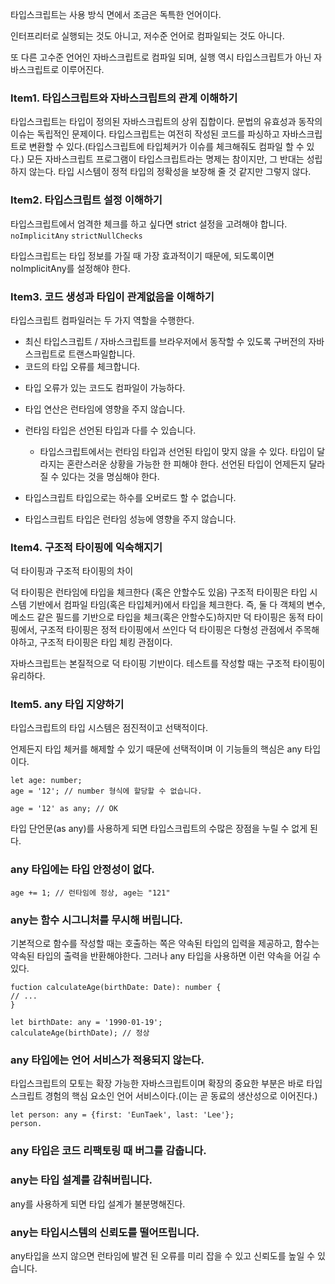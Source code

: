 타입스크립트는 사용 방식 면에서 조금은 독특한 언어이다.

인터프리터로 실행되는 것도 아니고, 저수준 언어로 컴파일되는 것도 아니다.

또 다른 고수준 언어인 자바스크립트로 컴파일 되며, 실행 역시 타입스크립트가 아닌 자바스크립트로 이루어진다.

### Item1. 타입스크립트와 자바스크립트의 관계 이해하기

타입스크립트는 타입이 정의된 자바스크립트의 상위 집합이다.
문법의 유효성과 동작의 이슈는 독립적인 문제이다. 타입스크립트는 여전히 작성된 코드를 파싱하고 자바스크립트로 변환할 수 있다.(타입스크립트에 타입체커가 이슈를 체크해줘도 컴파일 할 수 있다.)
모든 자바스크립트 프로그램이 타입스크립트라는 명제는 참이지만, 그 반대는 성립하지 않는다.
타입 시스템이 정적 타입의 정확성을 보장해 줄 것 같지만 그렇지 않다.

### Item2. 타입스크립트 설정 이해하기

타입스크립트에서 엄격한 체크를 하고 싶다면 strict 설정을 고려해야 합니다.
`noImplicitAny` `strictNullChecks`

타입스크립트는 타입 정보를 가질 때 가장 효과적이기 때문에, 되도록이면 noImplicitAny를 설정해야 한다.

### Item3. 코드 생성과 타입이 관계없음을 이해하기

타입스크립트 컴파일러는 두 가지 역할을 수행한다.

- 최신 타입스크립트 / 자바스크립트를 브라우저에서 동작할 수 있도록 구버전의 자바스크립트로 트랜스파일합니다.
- 코드의 타입 오류를 체크합니다.

* 타입 오류가 있는 코드도 컴파일이 가능하다.
* 타입 연산은 런타임에 영향을 주지 않습니다.
* 런타임 타입은 선언된 타입과 다를 수 있습니다.

  - 타입스크립트에서는 런타임 타입과 선언된 타입이 맞지 않을 수 있다. 타입이 달라지는 혼란스러운 상황을 가능한 한 피해야 한다. 선언된 타입이 언제든지 달라질 수 있다는 것을 명심해야 한다.

* 타입스크립트 타입으로는 하수를 오버로드 할 수 없습니다.

* 타입스크립트 타입은 런타임 성능에 영향을 주지 않습니다.

### Item4. 구조적 타이핑에 익숙해지기

덕 타이핑과 구조적 타이핑의 차이

덕 타이핑은 런타임에 타입을 체크한다 (혹은 안할수도 있음)
구조적 타이핑은 타입 시스템 기반에서 컴파일 타임(혹은 타입체커)에서 타입을 체크한다.
즉, 둘 다 객체의 변수, 메소드 같은 필드를 기반으로 타입을 체크(혹은 안할수도)하지만 덕 타이핑은 동적 타이핑에서, 구조적 타이핑은 정적 타이핑에서 쓰인다
덕 타이핑은 다형성 관점에서 주목해야하고, 구조적 타이핑은 타입 체킹 관점이다.

자바스크립트는 본질적으로 덕 타이핑 기반이다.
테스트를 작성할 때는 구조적 타이핑이 유리하다.

### Item5. any 타입 지양하기

타입스크립트의 타입 시스템은 점진적이고 선택적이다.

언제든지 타입 체커를 해제할 수 있기 때문에 선택적이며 이 기능들의 핵심은 any 타입이다.

```
let age: number;
age = '12'; // number 형식에 할당할 수 없습니다.

age = '12' as any; // OK
```

타입 단언문(as any)를 사용하게 되면 타입스크립트의 수많은 장점을 누릴 수 없게 된다.

### any 타입에는 타입 안정성이 없다.

```
age += 1; // 런타임에 정상, age는 "121"
```

### any는 함수 시그니처를 무시해 버립니다.

기본적으로 함수를 작성할 때는 호출하는 쪽은 약속된 타입의 입력을 제공하고, 함수는 약속된 타입의 출력을 반환해야한다. 그러나 any 타입을 사용하면 이런 약속을 어길 수 있다.

```
fuction calculateAge(birthDate: Date): number {
// ...
}

let birthDate: any = '1990-01-19';
calculateAge(birthDate); // 정상
```

### any 타입에는 언어 서비스가 적용되지 않는다.

타입스크립트의 모토는 확장 가능한 자바스크립트이며 확장의 중요한 부분은 바로 타입스크립트 경험의 핵심 요소인 언어 서비스이다.(이는 곧 동료의 생산성으로 이어진다.)

```
let person: any = {first: 'EunTaek', last: 'Lee'};
person.
```

### any 타입은 코드 리팩토링 때 버그를 감춥니다.

### any는 타입 설계를 감춰버립니다.

any를 사용하게 되면 타입 설계가 불분명해진다.

### any는 타입시스템의 신뢰도를 떨어뜨립니다.

any타입을 쓰지 않으면 런타임에 발견 된 오류를 미리 잡을 수 있고 신뢰도를 높일 수 있습니다.
